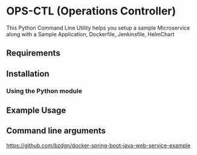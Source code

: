 # OPS-CTL (Operations Controller)

This Python Command Line Utility helps you setup a sample Microservice along with a Sample Application, Dockerfile, Jenkinsfile, HelmChart


## Requirements


## Installation


### Using the Python module


## Example Usage


## Command line arguments

https://github.com/bzdgn/docker-spring-boot-java-web-service-example